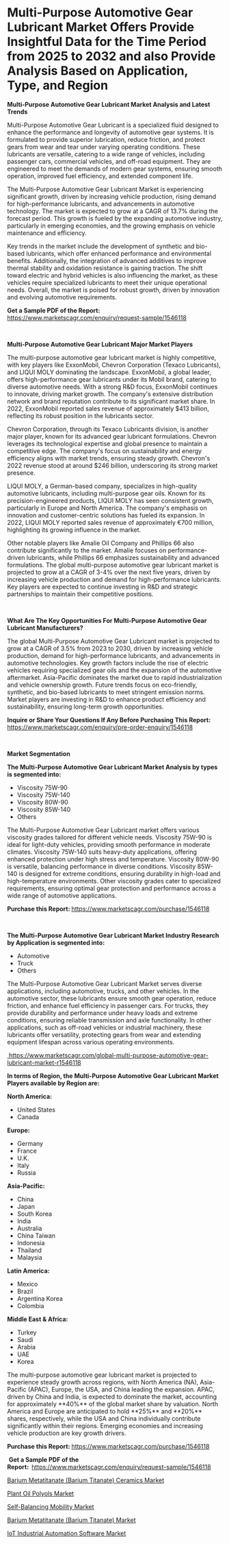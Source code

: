 <p><h1>Multi-Purpose Automotive Gear Lubricant Market Offers Provide Insightful Data for the Time Period from 2025 to 2032 and also Provide Analysis Based on Application, Type, and Region</h1></p><p><strong>Multi-Purpose Automotive Gear Lubricant Market Analysis and Latest Trends</strong></p>
<p><p>Multi-Purpose Automotive Gear Lubricant is a specialized fluid designed to enhance the performance and longevity of automotive gear systems. It is formulated to provide superior lubrication, reduce friction, and protect gears from wear and tear under varying operating conditions. These lubricants are versatile, catering to a wide range of vehicles, including passenger cars, commercial vehicles, and off-road equipment. They are engineered to meet the demands of modern gear systems, ensuring smooth operation, improved fuel efficiency, and extended component life.</p><p>The Multi-Purpose Automotive Gear Lubricant Market is experiencing significant growth, driven by increasing vehicle production, rising demand for high-performance lubricants, and advancements in automotive technology. The market is expected to grow at a CAGR of 13.7% during the forecast period. This growth is fueled by the expanding automotive industry, particularly in emerging economies, and the growing emphasis on vehicle maintenance and efficiency.</p><p>Key trends in the market include the development of synthetic and bio-based lubricants, which offer enhanced performance and environmental benefits. Additionally, the integration of advanced additives to improve thermal stability and oxidation resistance is gaining traction. The shift toward electric and hybrid vehicles is also influencing the market, as these vehicles require specialized lubricants to meet their unique operational needs. Overall, the market is poised for robust growth, driven by innovation and evolving automotive requirements.</p></p>
<p><strong>Get a Sample PDF of the Report:&nbsp;</strong> <a href="https://www.marketscagr.com/enquiry/request-sample/1546118?utm_campaign=1902&utm_medium=2&utm_source=Github&utm_content=ia&utm_term=23012025&utm_id=multi-purpose-automotive-gear-lubricant">https://www.marketscagr.com/enquiry/request-sample/1546118</a></p>
<p>&nbsp;</p>
<p><strong>Multi-Purpose Automotive Gear Lubricant Major Market Players</strong></p>
<p><p>The multi-purpose automotive gear lubricant market is highly competitive, with key players like ExxonMobil, Chevron Corporation (Texaco Lubricants), and LIQUI MOLY dominating the landscape. ExxonMobil, a global leader, offers high-performance gear lubricants under its Mobil brand, catering to diverse automotive needs. With a strong R&D focus, ExxonMobil continues to innovate, driving market growth. The company's extensive distribution network and brand reputation contribute to its significant market share. In 2022, ExxonMobil reported sales revenue of approximately $413 billion, reflecting its robust position in the lubricants sector.</p><p>Chevron Corporation, through its Texaco Lubricants division, is another major player, known for its advanced gear lubricant formulations. Chevron leverages its technological expertise and global presence to maintain a competitive edge. The company's focus on sustainability and energy efficiency aligns with market trends, ensuring steady growth. Chevron's 2022 revenue stood at around $246 billion, underscoring its strong market presence.</p><p>LIQUI MOLY, a German-based company, specializes in high-quality automotive lubricants, including multi-purpose gear oils. Known for its precision-engineered products, LIQUI MOLY has seen consistent growth, particularly in Europe and North America. The company's emphasis on innovation and customer-centric solutions has fueled its expansion. In 2022, LIQUI MOLY reported sales revenue of approximately €700 million, highlighting its growing influence in the market.</p><p>Other notable players like Amalie Oil Company and Phillips 66 also contribute significantly to the market. Amalie focuses on performance-driven lubricants, while Phillips 66 emphasizes sustainability and advanced formulations. The global multi-purpose automotive gear lubricant market is projected to grow at a CAGR of 3-4% over the next five years, driven by increasing vehicle production and demand for high-performance lubricants. Key players are expected to continue investing in R&D and strategic partnerships to maintain their competitive positions.</p></p>
<p>&nbsp;</p>
<p><strong>What Are The Key Opportunities For Multi-Purpose Automotive Gear Lubricant Manufacturers?</strong></p>
<p><p>The global Multi-Purpose Automotive Gear Lubricant market is projected to grow at a CAGR of 3.5% from 2023 to 2030, driven by increasing vehicle production, demand for high-performance lubricants, and advancements in automotive technologies. Key growth factors include the rise of electric vehicles requiring specialized gear oils and the expansion of the automotive aftermarket. Asia-Pacific dominates the market due to rapid industrialization and vehicle ownership growth. Future trends focus on eco-friendly, synthetic, and bio-based lubricants to meet stringent emission norms. Market players are investing in R&D to enhance product efficiency and sustainability, ensuring long-term growth opportunities.</p></p>
<p><strong>Inquire or Share Your Questions If Any Before Purchasing This Report:</strong> <a href="https://www.marketscagr.com/enquiry/pre-order-enquiry/1546118?utm_campaign=1902&utm_medium=2&utm_source=Github&utm_content=ia&utm_term=23012025&utm_id=multi-purpose-automotive-gear-lubricant">https://www.marketscagr.com/enquiry/pre-order-enquiry/1546118</a></p>
<p>&nbsp;</p>
<p><strong>Market Segmentation</strong></p>
<p><strong>The Multi-Purpose Automotive Gear Lubricant Market Analysis by types is segmented into:</strong></p>
<p><ul><li>Viscosity 75W-90</li><li>Viscosity 75W-140</li><li>Viscosity 80W-90</li><li>Viscosity 85W-140</li><li>Others</li></ul></p>
<p><p>The Multi-Purpose Automotive Gear Lubricant market offers various viscosity grades tailored for different vehicle needs. Viscosity 75W-90 is ideal for light-duty vehicles, providing smooth performance in moderate climates. Viscosity 75W-140 suits heavy-duty applications, offering enhanced protection under high stress and temperature. Viscosity 80W-90 is versatile, balancing performance in diverse conditions. Viscosity 85W-140 is designed for extreme conditions, ensuring durability in high-load and high-temperature environments. Other viscosity grades cater to specialized requirements, ensuring optimal gear protection and performance across a wide range of automotive applications.</p></p>
<p><strong>Purchase this Report:&nbsp;</strong><a href="https://www.marketscagr.com/purchase/1546118?utm_campaign=1902&utm_medium=2&utm_source=Github&utm_content=ia&utm_term=23012025&utm_id=multi-purpose-automotive-gear-lubricant">https://www.marketscagr.com/purchase/1546118</a></p>
<p>&nbsp;</p>
<p><strong>The Multi-Purpose Automotive Gear Lubricant Market Industry Research by Application is segmented into:</strong></p>
<p><ul><li>Automotive</li><li>Truck</li><li>Others</li></ul></p>
<p><p>The Multi-Purpose Automotive Gear Lubricant Market serves diverse applications, including automotive, trucks, and other vehicles. In the automotive sector, these lubricants ensure smooth gear operation, reduce friction, and enhance fuel efficiency in passenger cars. For trucks, they provide durability and performance under heavy loads and extreme conditions, ensuring reliable transmission and axle functionality. In other applications, such as off-road vehicles or industrial machinery, these lubricants offer versatility, protecting gears from wear and extending equipment lifespan across various operating environments.</p></p>
<p><a href="https://www.marketscagr.com/global-multi-purpose-automotive-gear-lubricant-market-r1546118?utm_campaign=1902&utm_medium=2&utm_source=Github&utm_content=ia&utm_term=23012025&utm_id=multi-purpose-automotive-gear-lubricant">&nbsp;https://www.marketscagr.com/global-multi-purpose-automotive-gear-lubricant-market-r1546118</a></p>
<p><strong>In terms of Region, the Multi-Purpose Automotive Gear Lubricant Market Players available by Region are:</strong></p>
<p>
    <p> <strong> North America: </strong>
        <ul>
            <li>United States</li>
            <li>Canada</li>
        </ul>
        </p> 
    <p> <strong> Europe: </strong>
        <ul>
            <li>Germany</li>
            <li>France</li>
            <li>U.K.</li>
            <li>Italy</li>
            <li>Russia</li>
        </ul>
        </p> 
    <p> <strong> Asia-Pacific: </strong>
        <ul>
            <li>China</li>
            <li>Japan</li>
            <li>South Korea</li>
            <li>India</li>
            <li>Australia</li>
            <li>China Taiwan</li>
            <li>Indonesia</li>
            <li>Thailand</li>
            <li>Malaysia</li>
        </ul>
        </p> 
    <p> <strong> Latin America: </strong>
        <ul>
            <li>Mexico</li>
            <li>Brazil</li>
            <li>Argentina Korea</li>
            <li>Colombia</li>
        </ul>
        </p> 
    <p> <strong> Middle East & Africa: </strong>
        <ul>
            <li>Turkey</li>
            <li>Saudi</li>
            <li>Arabia</li>
            <li>UAE</li>
            <li>Korea</li>
        </ul>
    </p>
    </p>
<p><p>The multi-purpose automotive gear lubricant market is projected to experience steady growth across regions, with North America (NA), Asia-Pacific (APAC), Europe, the USA, and China leading the expansion. APAC, driven by China and India, is expected to dominate the market, accounting for approximately **40%** of the global market share by valuation. North America and Europe are anticipated to hold **25%** and **20%** shares, respectively, while the USA and China individually contribute significantly within their regions. Emerging economies and increasing vehicle production are key growth drivers.</p></p>
<p><strong>Purchase this Report: </strong><a href="https://www.marketscagr.com/purchase/1546118?utm_campaign=1902&utm_medium=2&utm_source=Github&utm_content=ia&utm_term=23012025&utm_id=multi-purpose-automotive-gear-lubricant">https://www.marketscagr.com/purchase/1546118</a></p>
<p>&nbsp;<strong>Get a Sample PDF of the Report:&nbsp;&nbsp;</strong><a href="https://www.marketscagr.com/enquiry/request-sample/1546118?utm_campaign=1902&utm_medium=2&utm_source=Github&utm_content=ia&utm_term=23012025&utm_id=multi-purpose-automotive-gear-lubricant">https://www.marketscagr.com/enquiry/request-sample/1546118</a></p>
<p><strong></strong></p>
<p><p><a href="https://www.linkedin.com/pulse/detailed-barium-metatitanate-titanate-ceramics-market-study-wjoff?utm_campaign=1902&utm_medium=2&utm_source=Github&utm_content=ia&utm_term=23012025&utm_id=multi-purpose-automotive-gear-lubricant">Barium Metatitanate (Barium Titanate) Ceramics Market</a></p><p><a href="https://www.linkedin.com/pulse/comprehensive-analysis-plant-oil-polyols-marketpresented-macro-tyj2f?utm_campaign=1902&utm_medium=2&utm_source=Github&utm_content=ia&utm_term=23012025&utm_id=multi-purpose-automotive-gear-lubricant">Plant Oil Polyols Market</a></p><p><a href="https://github.com/FassouRP/Market-Research-Report-List-6/blob/main/self-balancing-mobility-market.md?utm_campaign=1902&utm_medium=2&utm_source=Github&utm_content=ia&utm_term=23012025&utm_id=multi-purpose-automotive-gear-lubricant">Self-Balancing Mobility Market</a></p><p><a href="https://www.linkedin.com/pulse/evaluating-future-barium-metatitanate-titanate-market-size-ce4af?utm_campaign=1902&utm_medium=2&utm_source=Github&utm_content=ia&utm_term=23012025&utm_id=multi-purpose-automotive-gear-lubricant">Barium Metatitanate (Barium Titanate) Market</a></p><p><a href="https://www.linkedin.com/pulse/iot-industrial-automation-software-market-forecast-2025-2032-q8mef?utm_campaign=1902&utm_medium=2&utm_source=Github&utm_content=ia&utm_term=23012025&utm_id=multi-purpose-automotive-gear-lubricant">IoT Industrial Automation Software Market</a></p></p>